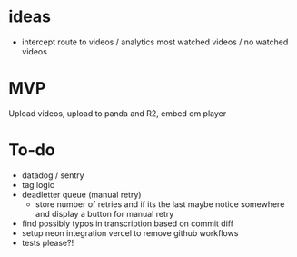 # ideas

- intercept route to videos / analytics most watched videos / no watched videos

# MVP

Upload videos, upload to panda and R2, embed om player

# To-do

- datadog / sentry
- tag logic
- deadletter queue (manual retry)
  - store number of retries and if its the last maybe notice somewhere and display a button for manual retry
- find possibly typos in transcription based on commit diff
- setup neon integration vercel to remove github workflows
- tests please?!